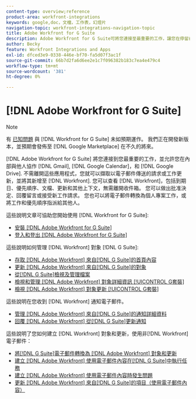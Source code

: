 ```yaml
---
content-type: overview;reference
product-area: workfront-integrations
keywords: google,doc，文檔，工作表，幻燈片
navigation-topic: workfront-integrations-navigation-topic
title: Adobe Workfront for G Suite
description: Adobe Workfront for G Suite可將您連接至最重要的工作，讓您在停留在Gmail、Google行事歷和Google Drive時，與他人共同作業。 不需離開這些應用程式，即可擷取以電子郵件傳送的請求或工作更新，並將其新增至Workfront。 您可以檢查Workfront中發生的情況，包括到期日、優先順序、檔案、更新和其他內容，而不需離開方塊。 您可以做出批准決定、回覆留言或接受新工作請求。 您也可以將電子郵件轉換為個人專案工作，或將工作和優先順序指派給其他人。
author: Becky
feature: Workfront Integrations and Apps
exl-id: dfced3e9-0338-446e-bf70-fa5d07f3ac1f
source-git-commit: 66b7d2fa6d6ee2e1c7f096382b183c7ea4e479c4
workflow-type: tm+mt
source-wordcount: '381'
ht-degree: 0%

---
```


# [!DNL Adobe Workfront for G Suite]

>[!NOTE]
>
>有 [已知問題](https://experienceleague.adobe.com/docs/workfront-known-issues/issues/new-workfront-experience/wf-current/wf-integrations-error-when-opening-wf-for-gsuite.html?lang=en) 與 [!DNL Workfront for G Suite] 未如預期運作。 我們正在開發新版本，並預期會發佈至 [!DNL Google Marketplace] 在不久的將來。

[!DNL Adobe Workfront for G Suite] 將您連接到您最重要的工作，並允許您在內部與他人協作 [!DNL Gmail], [!DNL Google Calendar]，和 [!DNL Google Drive]. 不需離開這些應用程式，您就可以擷取以電子郵件傳送的請求或工作更新，並將其新增至 [!DNL Workfront]. 您可以查看 [!DNL Workfront]，包括到期日、優先順序、文檔、更新和其他上下文，無需離開收件箱。 您可以做出批准決定、回覆留言或接受新工作請求。 您也可以將電子郵件轉換為個人專案工作，或將工作和優先順序指派給其他人。

這些說明文章可協助您開始使用 [!DNL Workfront for G Suite]:

* [安裝 [!DNL Adobe Workfront for G Suite]](../../workfront-integrations-and-apps/workfront-for-g-suite/install-workfront-for-gsuite.md)
* [登入和登出 [!DNL Adobe Workfront for G Suite]](../../workfront-integrations-and-apps/workfront-for-g-suite/log-in-and-out-wf-for-gsuite.md)

這些說明如何管理 [!DNL Workfront] 對象 [!DNL G Suite]:

* [存取 [!DNL Adobe Workfront] 來自[!DNL G Suite]的首頁內容](../../workfront-integrations-and-apps/workfront-for-g-suite/access-wf-home-content-from-g-suite.md)
* [更新 [!DNL Adobe Workfront] 來自[!DNL G Suite]的對象](../../workfront-integrations-and-apps/workfront-for-g-suite/update-a-workfront-object-in-gsuite.md)
* [從[!DNL G Suite]檢視及管理檔案](../../workfront-integrations-and-apps/workfront-for-g-suite/view-and-manage-documents-in-gsuite.md)
* [檢視和管理 [!DNL Adobe Workfront] 對象詳細資訊 [!UICONTROL G套裝]](../../workfront-integrations-and-apps/workfront-for-g-suite/view-manage-work-item-details-in-gsuite.md)
* [檢視 [!DNL Adobe Workfront] 對象更新 [!UICONTROL G套裝]](../../workfront-integrations-and-apps/workfront-for-g-suite/view-object-updates-in-gsuite.md)

這些說明在您收到 [!DNL Workfront] 通知電子郵件。

* [管理 [!DNL Adobe Workfront] 來自[!DNL G Suite]的通知詳細資料](../../workfront-integrations-and-apps/workfront-for-g-suite/manage-wf-email-notification-details-in-gsuite.md)
* [回覆 [!DNL Adobe Workfront] 從[!DNL G Suite]更新通知](../../workfront-integrations-and-apps/workfront-for-g-suite/reply-to-wf-update-notification-from-gsuite.md)

這些說明了您如何建立 [!DNL Workfront] 對象和更新，使用非[!DNL Workfront] 電子郵件：

* [將[!DNL G Suite]電子郵件轉換為 [!DNL Adobe Workfront] 對象和更新](../../workfront-integrations-and-apps/workfront-for-g-suite/turn-gsuite-emails-into-wf-objects-and-updates.md)
* [建立 [!DNL Adobe Workfront] 使用電子郵件內容在[!DNL G Suite]中執行任務](../../workfront-integrations-and-apps/workfront-for-g-suite/create-wf-task-in-gsuite-using-email-content.md)
* [建立 [!DNL Adobe Workfront] 使用電子郵件內容時發生問題](../../workfront-integrations-and-apps/workfront-for-g-suite/create-wf-issue-in-g-suite-using-email-content.md)
* [更新 [!DNL Adobe Workfront] 來自[!DNL G Suite]的項目（使用電子郵件內容）](../../workfront-integrations-and-apps/workfront-for-g-suite/update-wf-item-using-email-content.md)
